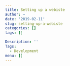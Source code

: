 ```yaml
---
title: Setting up a webiste
author: ~
date: '2019-02-11'
slug: setting-up-a-webiste
categories: []
tags: []

Description: ''
Tags:
  - Development
menu: []
---
```


